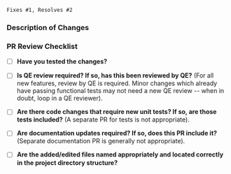 `Fixes #1, Resolves #2` <!-- remove the (`) quotes to link one or more issues -->

### Description of Changes

<!-- Describe your changes below in a reasonable amount of detail -->



<!-- For the PR reviewer: -->

### PR Review Checklist

* [ ] **Have you tested the changes?**
* [ ] **Is QE review required? If so, has this been reviewed by QE?** (For all new features, review by QE is required. Minor changes which already have passing functional tests may not need a new QE review -- when in doubt, loop in a QE reviewer).
* [ ] **Are there code changes that require new unit tests? If so, are those tests included?** (A separate PR for tests is not appropriate).
* [ ] **Are documentation updates required? If so, does this PR include it?** (Separate documentation PR is generally not appropriate).
* [ ] **Are the added/edited files named appropriately and located correctly in the project directory structure?**

